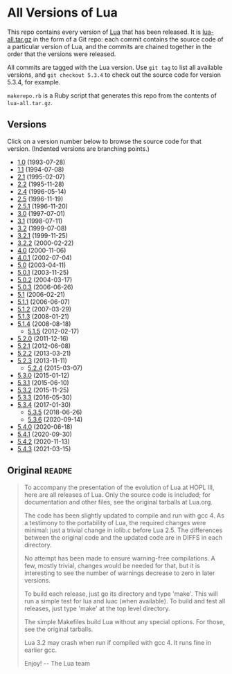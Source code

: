 # All Versions of Lua

This repo contains every version of [Lua](https://www.lua.org/) that has been
released. It is [lua-all.tar.gz](https://www.lua.org/ftp/lua-all.tar.gz) in the
form of a Git repo: each commit contains the source code of a particular
version of Lua, and the commits are chained together in the order that the
versions were released.

All commits are tagged with the Lua version. Use `git tag` to list all
available versions, and `git checkout 5.3.4` to check out the source code for
version 5.3.4, for example.

`makerepo.rb` is a Ruby script that generates this repo from the contents of
`lua-all.tar.gz`.

## Versions

Click on a version number below to browse the source code for that version.
(Indented versions are branching points.)

* [1.0](https://github.com/paigeruten/lua-all/tree/1.0) (1993-07-28)
* [1.1](https://github.com/paigeruten/lua-all/tree/1.1) (1994-07-08)
* [2.1](https://github.com/paigeruten/lua-all/tree/2.1) (1995-02-07)
* [2.2](https://github.com/paigeruten/lua-all/tree/2.2) (1995-11-28)
* [2.4](https://github.com/paigeruten/lua-all/tree/2.4) (1996-05-14)
* [2.5](https://github.com/paigeruten/lua-all/tree/2.5) (1996-11-19)
* [2.5.1](https://github.com/paigeruten/lua-all/tree/2.5.1) (1996-11-20)
* [3.0](https://github.com/paigeruten/lua-all/tree/3.0) (1997-07-01)
* [3.1](https://github.com/paigeruten/lua-all/tree/3.1) (1998-07-11)
* [3.2](https://github.com/paigeruten/lua-all/tree/3.2) (1999-07-08)
* [3.2.1](https://github.com/paigeruten/lua-all/tree/3.2.1) (1999-11-25)
* [3.2.2](https://github.com/paigeruten/lua-all/tree/3.2.2) (2000-02-22)
* [4.0](https://github.com/paigeruten/lua-all/tree/4.0) (2000-11-06)
* [4.0.1](https://github.com/paigeruten/lua-all/tree/4.0.1) (2002-07-04)
* [5.0](https://github.com/paigeruten/lua-all/tree/5.0) (2003-04-11)
* [5.0.1](https://github.com/paigeruten/lua-all/tree/5.0.1) (2003-11-25)
* [5.0.2](https://github.com/paigeruten/lua-all/tree/5.0.2) (2004-03-17)
* [5.0.3](https://github.com/paigeruten/lua-all/tree/5.0.3) (2006-06-26)
* [5.1](https://github.com/paigeruten/lua-all/tree/5.1) (2006-02-21)
* [5.1.1](https://github.com/paigeruten/lua-all/tree/5.1.1) (2006-06-07)
* [5.1.2](https://github.com/paigeruten/lua-all/tree/5.1.2) (2007-03-29)
* [5.1.3](https://github.com/paigeruten/lua-all/tree/5.1.3) (2008-01-21)
* [5.1.4](https://github.com/paigeruten/lua-all/tree/5.1.4) (2008-08-18)
    * [5.1.5](https://github.com/paigeruten/lua-all/tree/5.1.5) (2012-02-17)
* [5.2.0](https://github.com/paigeruten/lua-all/tree/5.2.0) (2011-12-16)
* [5.2.1](https://github.com/paigeruten/lua-all/tree/5.2.1) (2012-06-08)
* [5.2.2](https://github.com/paigeruten/lua-all/tree/5.2.2) (2013-03-21)
* [5.2.3](https://github.com/paigeruten/lua-all/tree/5.2.3) (2013-11-11)
    * [5.2.4](https://github.com/paigeruten/lua-all/tree/5.2.4) (2015-03-07)
* [5.3.0](https://github.com/paigeruten/lua-all/tree/5.3.0) (2015-01-12)
* [5.3.1](https://github.com/paigeruten/lua-all/tree/5.3.1) (2015-06-10)
* [5.3.2](https://github.com/paigeruten/lua-all/tree/5.3.2) (2015-11-25)
* [5.3.3](https://github.com/paigeruten/lua-all/tree/5.3.3) (2016-05-30)
* [5.3.4](https://github.com/paigeruten/lua-all/tree/5.3.4) (2017-01-30)
    * [5.3.5](https://github.com/paigeruten/lua-all/tree/5.3.5) (2018-06-26)
    * [5.3.6](https://github.com/paigeruten/lua-all/tree/5.3.6) (2020-09-14)
* [5.4.0](https://github.com/paigeruten/lua-all/tree/5.4.0) (2020-06-18)
* [5.4.1](https://github.com/paigeruten/lua-all/tree/5.4.1) (2020-09-30)
* [5.4.2](https://github.com/paigeruten/lua-all/tree/5.4.2) (2020-11-13)
* [5.4.3](https://github.com/paigeruten/lua-all/tree/5.4.3) (2021-03-15)

## Original `README`

> To accompany the presentation of the evolution of Lua at HOPL III,
> here are all releases of Lua. Only the source code is included; for
> documentation and other files, see the original tarballs at Lua.org.
>
> The code has been slightly updated to compile and run with gcc 4. As a
> testimony to the portability of Lua, the required changes were minimal:
> just a trivial change in iolib.c before Lua 2.5. The differences between
> the original code and the updated code are in DIFFS in each directory.
>
> No attempt has been made to ensure warning-free compilations. A few,
> mostly trivial, changes would be needed for that, but it is interesting
> to see the number of warnings decrease to zero in later versions.
>
> To build each release, just go its directory and type 'make'. This will
> run a simple test for lua and luac (when available). To build and test
> all releases, just type 'make' at the top level directory.
>
> The simple Makefiles build Lua without any special options. For those,
> see the original tarballs.
>
> Lua 3.2 may crash when run if compiled with gcc 4. It runs fine in earlier gcc.
>
> Enjoy!
> -- The Lua team

